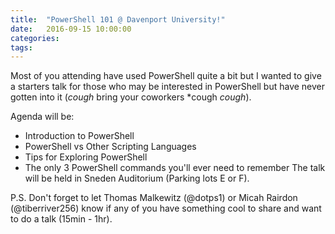 ```yaml
---
title:  "PowerShell 101 @ Davenport University!"
date:   2016-09-15 10:00:00
categories: 
tags: 
---
```


Most of you attending have used PowerShell quite a bit but I wanted to give a starters talk for those who may be interested in PowerShell but have never gotten into it (*cough* bring your coworkers *cough *cough*).

Agenda will be:

* Introduction to PowerShell
* PowerShell vs Other Scripting Languages
* Tips for Exploring PowerShell
* The only 3 PowerShell commands you'll ever need to remember The talk will be held in Sneden Auditorium (Parking lots E or F).

P.S. Don't forget to let Thomas Malkewitz (@dotps1) or Micah Rairdon (@tiberriver256)  know if any of you have something cool to share and want to do a talk (15min - 1hr). 
